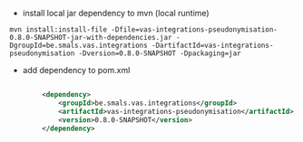 - install local jar dependency to mvn  (local runtime)

```
mvn install:install-file -Dfile=vas-integrations-pseudonymisation-0.8.0-SNAPSHOT-jar-with-dependencies.jar -DgroupId=be.smals.vas.integrations -DartifactId=vas-integrations-pseudonymisation -Dversion=0.8.0-SNAPSHOT -Dpackaging=jar
```
- add dependency to pom.xml
```xml  

        <dependency>
            <groupId>be.smals.vas.integrations</groupId>
            <artifactId>vas-integrations-pseudonymisation</artifactId>
            <version>0.8.0-SNAPSHOT</version>
        </dependency>

```
